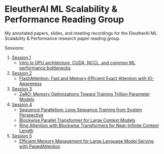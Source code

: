 # EleutherAI ML Scalability & Performance Reading Group

My annotated papers, slides, and meeting recordings for the EleutherAI ML Scalability & Performance research paper reading group.

Sessions:

1. [Session 1](./session_1/)
    - [Intro to GPU architecture, CUDA, NCCL, and common ML performance bottlenecks](https://www.youtube.com/watch?v=Cp7g1Ll4v0M)
2. [Session 2](./session_2/)
    - [FlashAttention: Fast and Memory-Efficient Exact Attention with IO-Awareness](./session_2/flash_attention_[annotated].pdf)
3. [Session 3](./session_3/)
    - [ZeRO: Memory Optimizations Toward Training Trillion Parameter Models](https://arxiv.org/abs/1910.02054)
4. [Session 4](./session_4)
    - [Sequence Parallelism: Long Sequence Training from System Perspective](./session_4/sequence_parallelism_[annotated].pdf)
    - [Blockwise Parallel Transformer for Large Context Models](./session_4/blockwise_transformers_[annotated].pdf)
    - [Ring Attention with Blockwise Transformers for Near-Infinite Context Length](./session_4/ring_attention_[annotated].pdf)
5. [Session 5](./session_5/)
    - [Efficient Memory Management for Large Language Model Serving with PagedAttention](https://arxiv.org/abs/2309.06180)